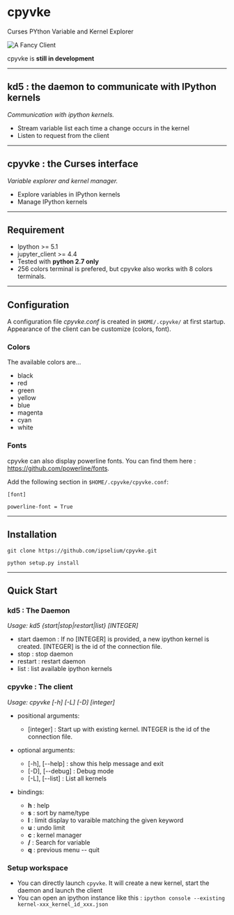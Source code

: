 # cpyvke
Curses PYthon Variable and Kernel Explorer

![A Fancy Client](https://github.com/ipselium/cpyvke/blob/master/docs/screenshot.png)


cpyvke is **still in development**

- - -

## kd5 : the daemon to communicate with IPython kernels

*Communication with ipython kernels.*

* Stream variable list each time a change occurs in the kernel
* Listen to request from the client

- - -

## cpyvke : the Curses interface

*Variable explorer and kernel manager.*

* Explore variables in IPython kernels
* Manage IPython kernels

- - -

## Requirement

* Ipython >= 5.1
* jupyter_client >= 4.4
* Tested with **python 2.7 only**
* 256 colors terminal is prefered, but cpyvke also works with 8 colors terminals.

- - -

## Configuration

A configuration file *cpyvke.conf* is created in `$HOME/.cpyvke/` at first startup. Appearance of the client can be customize (colors, font).

### Colors

The available colors are...

* black
* red
* green
* yellow
* blue
* magenta
* cyan
* white

### Fonts

cpyvke can also display powerline fonts. You can find them here :
https://github.com/powerline/fonts.

Add the following section in `$HOME/.cpyvke/cpyvke.conf`:

`[font]`

`powerline-font = True`


- - -

## Installation

`git clone https://github.com/ipselium/cpyvke.git`

`python setup.py install`

- - -

## Quick Start

### kd5 : The Daemon

*Usage: kd5 {start|stop|restart|list} [INTEGER]*

* start daemon : If no [INTEGER] is provided, a new ipython kernel is created. [INTEGER] is the id of the connection file.
* stop : stop daemon
* restart : restart daemon
* list : list available ipython kernels

### cpyvke : The client

*Usage: cpyvke [-h] [-L] [-D] [integer]*

* positional arguments:
	* [integer] : Start up with existing kernel. INTEGER is the id of the connection file.

* optional arguments:
	* [-h], [--help] : show this help message and exit
	* [-D], [--debug] : Debug mode
	* [-L], [--list] : List all kernels

* bindings:
	* **h** : help
	* **s** : sort by name/type
	* **l** : limit display to varaible matching the given keyword
	* **u** : undo limit
	* **c** : kernel manager
	* **/** : Search for variable
	* **q** : previous menu -- quit

### Setup workspace

* You can directly launch `cpyvke`. It will create a new kernel, start the daemon and launch the client
* You can open an ipython instance like this :
	`ipython console --existing kernel-xxx_kernel_id_xxx.json`




